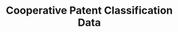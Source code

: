 ---
bigquery: https://console.cloud.google.com/bigquery?p=patents-public-data&d=cpc&page=dataset
citation: '“Cooperative Patent Classification” by the EPO and USPTO, for public use. '
contributors: EPO, USPTO
cost: None
description: Cooperative Patent Classification Data contains the scheme and definitions
  of the Cooperative Patent Classification system for classifying patent documents.
  The CPC is the result of a partnership between the EPO and the USPTO in their joint
  effort to develop a common, internationally compatible classification system for
  technical documents, in particular patent publications, which will be used by both
  offices in the patent granting process
documentation: https://www.cooperativepatentclassification.org/cpcSchemeAndDefinitions
last_edit: 04/08/2022, 08:46:48
location: https://www.cooperativepatentclassification.org/index
maintained_by: USPTO, EPO
schema_fields:
- definition
- informative_references
- informativeReferences
- dateRevised
- ipc_concordant
- title_part
- synonyms
- ipcConcordant
- titlePart
- symbol
- residual_references
- date_revised
- limitingReferences
- status
- childGroups
- applicationReferences
- children
- breakdownCode
- titleFull
- level
- child_groups
- application_references
- sizeCache
- breakdown_code
- limiting_references
- title_full
- parents
- not_allocatable
- additional_only
- residualReferences
- glossary
- notAllocatable
shortname: cooperative_patent_classification
tags:
- patents
- science
title: Cooperative Patent Classification Data
uuid: 984374a7-16e9-4b35-9445-458daceb01bf
---